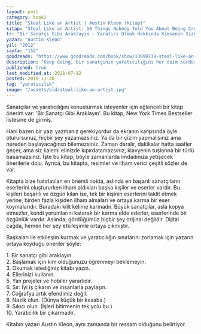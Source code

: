 ```yaml
---
layout: post  
category: book2  
title: "Steal Like an Artist | Austin Kleon (Kitap)"  
kitap: "Steal Like an Artist: 10 Things Nobody Told You About Being Creative"  
tr: "Bir Sanatçı Gibi Araklayın - Yaratıcı Olmak Hakkında Kimsenin Size Söylemediği 10 Şey"  
yazar: "Austin Kleon"  
yil: "2012"  
sayfa: "152"  
goodreads: "https://www.goodreads.com/book/show/13099738-steal-like-an-artist"
description: "Keep Going, bir sanatçının yaratıcılığını her daim sürdürerek üretkenliğe devam edebilmesinin on farklı yolu paylaşıyor."
published: true
last_modified_at: 2021-07-12
posted: 2019-11-30
tag: "yaratıcılık"
image: "/assets/old/steal-like-an-artist.jpg"
---
```


Sanatçılar ve yaratıcılığını konuşturmak isteyenler için eğlenceli bir kitap önerim var: 'Bir Sanatçı Gibi Araklayın'. Bu kitap, New York Times Bestseller listesine de girmiş.  
  
Hani bazen bir yazı yazmanız gerekiyordur da ekranın karşısında öyle oturursunuz, hiçbir şey yazamazsınız. Ya da bir çizim yapmalısınız ama nereden başlayacağınızı bilemezsiniz. Zaman daralır, dakikalar hatta saatler geçer, ama siz kalemi elinizde kıpırdatamazsınız, klavyenin tuşlarına bir türlü basamazsınız. İşte bu kitap, böyle zamanlarda imdadınıza yetişecek önerilerle dolu. Ayrıca, bu kitapta, resimler ve ilham verici çeşitli sözler de var.  
  
Kitapta bize hatırlatılan en önemli nokta, aslında en başarılı sanatçıların eserlerini oluştururken ilham aldıkları başka kişiler ve eserler vardır. Bu kişileri başarılı ve özgün kılan ise, tek bir kişinin eserlerini taklit etmek yerine, birden fazla kişiden ilham almaları ve ortaya karma bir eser koymalarıdır. Buradaki kilit kelime karmadır. Büyük sanatçılar, asla kopya etmezler, kendi yorumlarını katarak bir karma elde ederler, eserlerinde bir özgünlük vardır. Aslında, gördüğümüz hiçbir şey orijinal değildir. Dijital çağda, hemen her şey etkileşimle ortaya çıkmıştır.  
  
Başkaları ile etkileşim kurmak ve yaratıcılığın sınırlarını zorlamak için yazarın ortaya koyduğu öneriler şöyle:  
  
1\. Bir sanatçı gibi araklayın.  
2\. Başlamak için kim olduğunuzu öğrenmeyi beklemeyin.  
3\. Okumak istediğiniz kitabı yazın.  
4\. Ellerinizi kullanın.  
5\. Yan projeler ve hobiler yararlıdır.  
6\. Sır: İyi iş çıkarın ve insanlarla paylaşın.  
7\. Coğrafya artık efendimiz değil.  
8\. Nazik olun. (Dünya küçük bir kasaba.)  
9\. Sıkıcı olun. (İşleri bitirmenin tek yolu bu.)  
10\. Yaratıcılık bir çıkarmadır.  
  
Kitabın yazarı Austin Kleon, aynı zamanda bir ressam olduğunu belirtiyor.  
  
  
  
